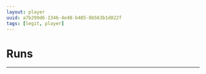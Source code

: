 ```yaml
---
layout: player
uuid: a7b299d6-1346-4e48-b485-8b563b1d022f
tags: [legit, player]
---
```


# Runs
---
